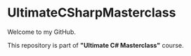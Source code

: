 # UltimateCSharpMasterclass
Welcome to my GitHub.

This repository is part of **"Ultimate C# Masterclass"** course.

